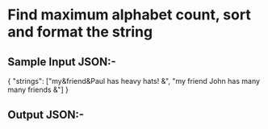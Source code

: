 # Find maximum alphabet count, sort and format the string

## Sample Input JSON:-

{
	"strings": ["my&friend&Paul has heavy hats! &", "my friend John has many many friends &"]
}

## Output JSON:-
